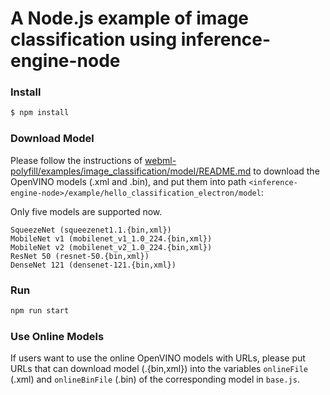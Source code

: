 # A Node.js example of image classification using inference-engine-node

### Install

```sh
$ npm install
```

### Download Model

Please follow the instructions of [webml-polyfill/examples/image_classification/model/README.md](https://github.com/intel/webml-polyfill/blob/master/examples/image_classification/model/README.md) to download the OpenVINO models (.xml and .bin), and put them into path `<inference-engine-node>/example/hello_classification_electron/model`:

Only five models are supported now. 
```
SqueezeNet (squeezenet1.1.{bin,xml})
MobileNet v1 (mobilenet_v1_1.0_224.{bin,xml})
MobileNet v2 (mobilenet_v2_1.0_224.{bin,xml})
ResNet 50 (resnet-50.{bin,xml})
DenseNet 121 (densenet-121.{bin,xml})
```

### Run

```bash
npm run start
```

### Use Online Models

If users want to use the online OpenVINO models with URLs, please put URLs that can download model (.{bin,xml}) into the variables `onlineFile` (.xml) and `onlineBinFile` (.bin) of the corresponding model in `base.js`.
